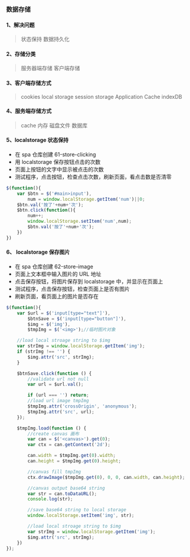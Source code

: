 ### 数据存储

#### 1、解决问题

> 状态保持      数据持久化

#### 2、存储分类

> 服务器端存储     客户端存储

#### 3、客户端存储方式

> cookies     local storage    session storage      Application Cache     indexDB

#### 4、服务端存储方式

>  cache    内存     磁盘文件    数据库

#### 5、localstorage 状态保持

- 在 spa 仓库创建 61-store-clicking
- 用 localstorage 保存按钮点击的次数
- 页面上按钮的文字中显示被点击的次数
- 测试程序，点击按钮，检查点击次数，刷新页面，看点击数是否清零

```javascript
$(function(){
    var $btn = $('#main>input'),
        num = window.localStorage.getItem('num')||0;
    $btn.val('按了'+num+'次');
    $btn.click(function(){
        num++;
        window.localStorage.setItem('num',num);
        $btn.val('按了'+num+'次');
    })
})
```

#### 6、 localstorage 保存图片

- 在 spa 仓库创建 62-store-image
- 页面上文本框中输入图片的 URL 地址
- 点击保存按钮，将图片保存到 localstorage 中，并显示在页面上
- 测试程序，点击保存按钮，检查页面上是否有图片
- 刷新页面，看页面上的图片是否存在

```js
$(function(){
    var $url = $('input[type="text"]'),
        $btnSave = $('input[type="button"]'),
        $img = $('img'),
        $tmpImg = $('<img>');//临时图片对象

    //load local stroage string to $img
    var strImg = window.localStorage.getItem('img');
    if (strImg !== '') {
        $img.attr('src', strImg);
    }

    $btnSave.click(function () {
        //validate url not null
        var url = $url.val();

        if (url === '') return;
        //load url image tmpImg
        $tmpImg.attr('crossOrigin', 'anonymous');
        $tmpImg.attr('src', url);
    });

    $tmpImg.load(function () {
        //create canvas 画布
        var can = $('<canvas>').get(0);
        var ctx = can.getContext('2d');

        can.width = $tmpImg.get(0).width;
        can.height = $tmpImg.get(0).height;

        //canvas fill tmpImg
        ctx.drawImage($tmpImg.get(0), 0, 0, can.width, can.height);

        //canvas output base64 string
        var str = can.toDataURL();
        console.log(str);

        //save base64 string to local storage
        window.localStorage.setItem('img', str);

        //load local stroage string to $img
        var strImg = window.localStorage.getItem('img');
        $img.attr('src', strImg);
    })
});
```







